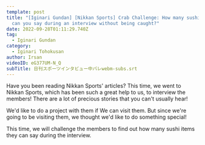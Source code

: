 ```yaml
---
template: post
title: "[Iginari Gundan] [Nikkan Sports] Crab Challenge: How many sushi items
  can you say during an interview without being caught?"
date: 2022-09-28T01:11:29.740Z
tag:
  - Iginari Gundan
category:
  - Iginari Tohokusan
author: Irsan
videoID: eG377UM-N_Q
subTitle: 日刊スポーツインタビュー中バレwebm-subs.srt
---
```

Have you been reading Nikkan Sports' articles?
This time, we went to Nikkan Sports, which has been such a great help to us, to interview the members! There are a lot of precious stories that you can't usually hear!

We'd like to do a project with them if We can visit them. But since we're going to be visiting them, we thought we'd like to do something special!

This time, we will challenge the members to find out how many sushi items they can say during the interview.